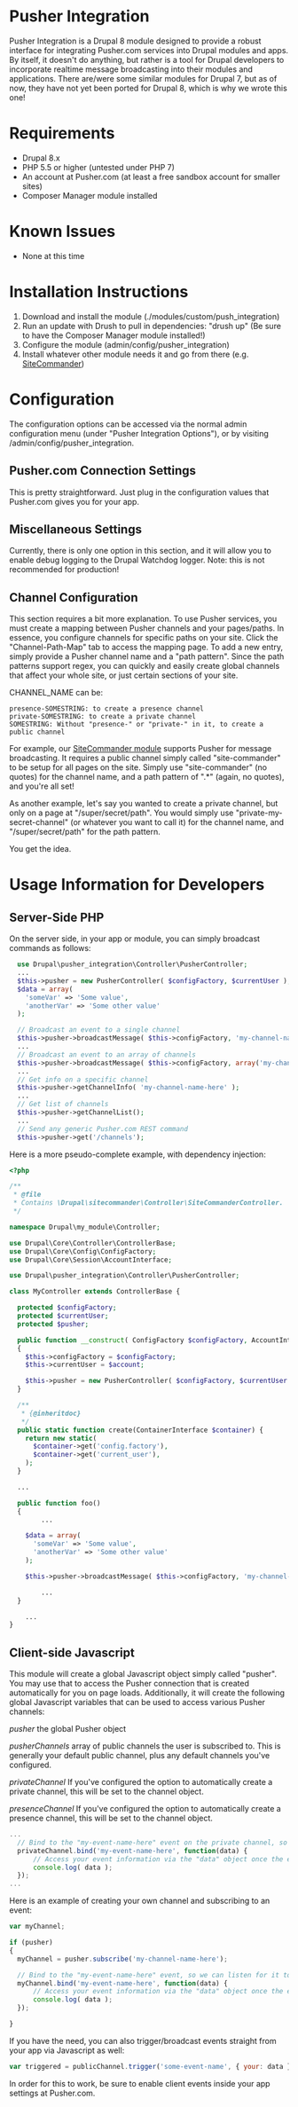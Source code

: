 # Pusher Integration
Pusher Integration is a Drupal 8 module designed to provide a robust interface for integrating Pusher.com services into Drupal modules and apps. By itself, it doesn't do anything, but rather is a tool for Drupal developers to incorporate realtime message broadcasting into their modules and applications. There are/were some similar modules for Drupal 7, but as of now, they have not yet been ported for Drupal 8, which is why we wrote this one!

# Requirements

* Drupal 8.x
* PHP 5.5 or higher (untested under PHP 7)
* An account at Pusher.com (at least a free sandbox account for smaller sites)
* Composer Manager module installed

# Known Issues

* None at this time

# Installation Instructions

1. Download and install the module (./modules/custom/push_integration)
2. Run an update with Drush to pull in dependencies: "drush up" (Be sure to have the Composer Manager module installed!)
3. Configure the module (admin/config/pusher_integration)
4. Install whatever other module needs it and go from there (e.g. [SiteCommander](https://github.com/IncursusInc/sitecommander))

# Configuration

The configuration options can be accessed via the normal admin configuration menu (under "Pusher Integration Options"), or by visiting /admin/config/pusher_integration.

## Pusher.com Connection Settings

This is pretty straightforward. Just plug in the configuration values that Pusher.com gives you for your app.

## Miscellaneous Settings

Currently, there is only one option in this section, and it will allow you to enable debug logging to the Drupal Watchdog logger. Note: this is not recommended for production!

## Channel Configuration

This section requires a bit more explanation. To use Pusher services, you must create a mapping between Pusher channels and your pages/paths. In essence, you configure channels for specific paths on your site. Click the "Channel-Path-Map" tab to access the mapping page. To add a new entry, simply provide a Pusher channel name and a "path pattern". Since the path patterns support regex, you can quickly and easily create global channels that affect your whole site, or just certain sections of your site.

CHANNEL_NAME can be:

    presence-SOMESTRING: to create a presence channel
    private-SOMESTRING: to create a private channel
    SOMESTRING: Without "presence-" or "private-" in it, to create a public channel

For example, our [SiteCommander module](https://github.com/IncursusInc/sitecommander) supports Pusher for message broadcasting. It requires a public channel simply called "site-commander"
to be setup for all pages on the site. Simply use "site-commander" (no quotes) for the channel name, and a path pattern of ".*" (again, no quotes), and you're all set!

As another example, let's say you wanted to create a private channel, but only on a page at "/super/secret/path". You would simply use "private-my-secret-channel" (or whatever you want to call it) for the channel name, and "/super/secret/path" for the path pattern.

You get the idea.

# Usage Information for Developers

## Server-Side PHP

On the server side, in your app or module, you can simply broadcast commands as follows:

```php
  use Drupal\pusher_integration\Controller\PusherController;
  ...
  $this->pusher = new PusherController( $configFactory, $currentUser );
  $data = array(
    'someVar' => 'Some value',
    'anotherVar' => 'Some other value'
  );

  // Broadcast an event to a single channel
  $this->pusher->broadcastMessage( $this->configFactory, 'my-channel-name-here', 'my-event-name-here', $data );
  ...
  // Broadcast an event to an array of channels
  $this->pusher->broadcastMessage( $this->configFactory, array('my-channel-name-here', 'channel2'), 'my-event-name-here', $data );
  ...
  // Get info on a specific channel
  $this->pusher->getChannelInfo( 'my-channel-name-here' );
  ...
  // Get list of channels
  $this->pusher->getChannelList();
  ...
  // Send any generic Pusher.com REST command
  $this->pusher->get('/channels');
```


Here is a more pseudo-complete example, with dependency injection:

```php
<?php

/**
 * @file
 * Contains \Drupal\sitecommander\Controller\SiteCommanderController.
 */

namespace Drupal\my_module\Controller;

use Drupal\Core\Controller\ControllerBase;
use Drupal\Core\Config\ConfigFactory;
use Drupal\Core\Session\AccountInterface;

use Drupal\pusher_integration\Controller\PusherController;

class MyController extends ControllerBase {

  protected $configFactory;
  protected $currentUser;
  protected $pusher;

  public function __construct( ConfigFactory $configFactory, AccountInterface $account )
  {
    $this->configFactory = $configFactory;
    $this->currentUser = $account;

    $this->pusher = new PusherController( $configFactory, $currentUser );
  }

  /**
   * {@inheritdoc}
   */
  public static function create(ContainerInterface $container) {
    return new static(
      $container->get('config.factory'),
      $container->get('current_user'),
    );
  }

  ...

  public function foo()
  {
		...

    $data = array(
      'someVar' => 'Some value',
      'anotherVar' => 'Some other value'
    );

    $this->pusher->broadcastMessage( $this->configFactory, 'my-channel-name-here', 'my-event-name-here', $data );

		...
  }

	...
}
```

## Client-side Javascript

This module will create a global Javascript object simply called "pusher". You may use that to access the Pusher connection that is created automatically for you on page loads. Additionally, it will create the following global Javascript variables that can be used to access various Pusher channels:

*pusher*
  the global Pusher object

*pusherChannels*
  array of public channels the user is subscribed to. This is generally your default public channel, plus any default channels you've configured.
  
*privateChannel*
  If you've configured the option to automatically create a private channel, this will be set to the channel object.

*presenceChannel*
  If you've configured the option to automatically create a presence channel, this will be set to the channel object.
  
```javascript
...
  // Bind to the "my-event-name-here" event on the private channel, so we can listen for it to come across the wire!
  privateChannel.bind('my-event-name-here', function(data) {
	  // Access your event information via the "data" object once the event is received by the client/browser
	  console.log( data );
  });
...
```

Here is an example of creating your own channel and subscribing to an event:
  
```javascript
var myChannel;

if (pusher)
{
  myChannel = pusher.subscribe('my-channel-name-here');

  // Bind to the "my-event-name-here" event, so we can listen for it to come across the wire!
  myChannel.bind('my-event-name-here', function(data) {
	  // Access your event information via the "data" object once the event is received by the client/browser
	  console.log( data );
  });

}
```

If you have the need, you can also trigger/broadcast events straight from your app via Javascript as well:

```javascript
var triggered = publicChannel.trigger('some-event-name', { your: data });
```

In order for this to work, be sure to enable client events inside your app settings at Pusher.com.
